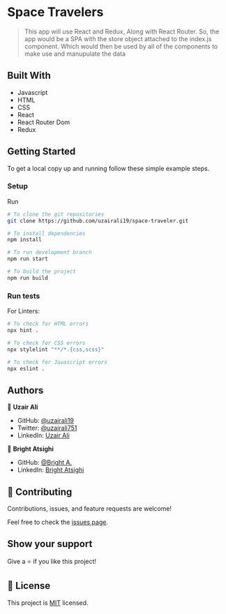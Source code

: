 # Space Travelers

> This app will use React and Redux, Along with React Router. So, the app would be a SPA with the store object attached to the index.js component. Which would then be used by all of the components to make use and manupulate the data

## Built With

- Javascript
- HTML
- CSS
- React
- React Router Dom
- Redux

## Getting Started

To get a local copy up and running follow these simple example steps.

### Setup

Run 

```bash
# To clone the git repositories
git clone https://github.com/uzairali19/space-traveler.git

# To install dependencies 
npm install 

# To run development branch
npm run start

# To build the project
npm run build 
````

### Run tests

For Linters:

```bash
# To check for HTML errors
npx hint .

# To check for CSS errors
npx stylelint "**/*.{css,scss}"

# To check for Javascript errors
npx eslint .
```

## Authors

👤 **Uzair Ali**

- GitHub: [@uzairali19](https://github.com/uzairali19)
- Twitter: [@uzairali751](https://twitter.com/Uzairali751)
- LinkedIn: [Uzair Ali](https://www.linkedin.com/in/uzair-ali-9641/)

👤 **Bright Atsighi**

- GitHub: [@Bright A.](https://github.com/brytebee)
- LinkedIn: [Bright Atsighi](https://www.linkedin.com/in/brytebee)

## 🤝 Contributing

Contributions, issues, and feature requests are welcome!

Feel free to check the [issues page](https://github.com/uzairali19/space-traveler/issues/).

## Show your support

Give a ⭐️ if you like this project!

## 📝 License

This project is [MIT](./MIT.md) licensed.

